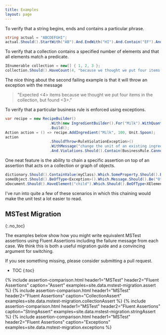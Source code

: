 ```yaml
---
title: Examples
layout: page
---
```


To verify that a string begins, ends and contains a particular phrase.

```c#
string actual = "ABCDEFGHI";
actual.Should().StartWith("AB").And.EndWith("HI").And.Contain("EF").And.HaveLength(9);
```

To verify that a collection contains a specified number of elements and that all elements match a predicate.

```c#
IEnumerable collection = new[] { 1, 2, 3 };
collection.Should().HaveCount(4, "because we thought we put four items in the collection"))
```

The nice thing about the second failing example is that it will throw an exception with the message

> "Expected <4> items because we thought we put four items in the collection, but found <3>."

To verify that a particular business rule is enforced using exceptions.

```c#
var recipe = new RecipeBuilder()
                    .With(new IngredientBuilder().For("Milk").WithQuantity(200, Unit.Milliliters))
                    .Build();
Action action = () => recipe.AddIngredient("Milk", 100, Unit.Spoon);
action
                    .ShouldThrow<RuleViolationException>()
                    .WithMessage("change the unit of an existing ingredient", ComparisonMode.Substring)
                    .And.Violations.Should().Contain(BusinessRule.CannotChangeIngredientQuanity);
```

One neat feature is the ability to chain a specific assertion on top of an assertion that acts on a collection or graph of objects.

```c#
dictionary.Should().ContainValue(myClass).Which.SomeProperty.Should().BeGreaterThan(0);
someObject.Should().BeOfType<Exception>().Which.Message.Should().Be("Other Message");
xDocument.Should().HaveElement("child").Which.Should().BeOfType<XElement>().And.HaveAttribute("attr", "1");
```

I've run into quite a few of these scenarios in which this chaining would make the unit test a lot easier to read.

## MSTest Migration
{:.no_toc}

The examples below show how you might write equivalent MSTest assertions using Fluent Assertions including the failure message from each case.
We think this is both a useful migration guide and a convincing argument for switching.

If you see something missing, please consider submitting a pull request.

* TOC
{:toc}

{% include assertion-comparison.html header1="MSTest" header2="Fluent Assertions" caption="Assert"            examples=site.data.mstest-migration.assert %}
{% include assertion-comparison.html header1="MSTest" header2="Fluent Assertions" caption="CollectionAssert"  examples=site.data.mstest-migration.collectionAssert %}
{% include assertion-comparison.html header1="MSTest" header2="Fluent Assertions" caption="StringAssert"      examples=site.data.mstest-migration.stringAssert %}
{% include assertion-comparison.html header1="MSTest" header2="Fluent Assertions" caption="Exceptions"        examples=site.data.mstest-migration.exceptions %}